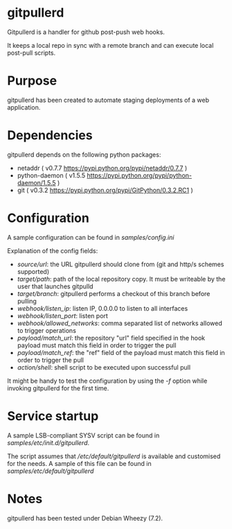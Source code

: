 # gitpullerd

Gitpullerd is a handler for github post-push web hooks.

It keeps a local repo in sync with a remote branch and can execute local post-pull
scripts.

# Purpose

gitpullerd has been created to automate staging deployments of a web application.

# Dependencies

gitpullerd depends on the following python packages:

 * netaddr ( v0.7.7 https://pypi.python.org/pypi/netaddr/0.7.7 )
 * python-daemon ( v1.5.5 https://pypi.python.org/pypi/python-daemon/1.5.5 )
 * git ( v0.3.2 https://pypi.python.org/pypi/GitPython/0.3.2.RC1 )

# Configuration

A sample configuration can be found in _samples/config.ini_

Explanation of the config fields:

 * _source/url_: the URL gitpullerd should clone from (git and http/s schemes supported)
 * _target/path_: path of the local repository copy. It must be writeable by the user that
 launches gitpulld
 * _target/branch_: gitpullerd performs a checkout of this branch before pulling
 * _webhook/listen_ip_: listen IP, 0.0.0.0 to listen to all interfaces
 * _webhook/listen_port_: listen port
 * _webhook/allowed_networks_: comma separated list of networks allowed to trigger operations
 * _payload/match_url_: the repository "url" field specified in the hook payload must
 match this field in order to trigger the pull
 * _payload/match_ref_: the "ref" field of the payload must match this field in order to
 trigger the pull
 * _action/shell_: shell script to be executed upon successful pull

It might be handy to test the configuration by using the _-f_ option while invoking
gitpullerd for the first time.

# Service startup

A sample LSB-compliant SYSV script can be found in _samples/etc/init.d/gitpullerd_.

The script assumes that _/etc/default/gitpullerd_ is available and customised for the
needs. A sample of this file can be found in _samples/etc/default/gitpullerd_

# Notes

gitpullerd has been tested under Debian Wheezy (7.2).
